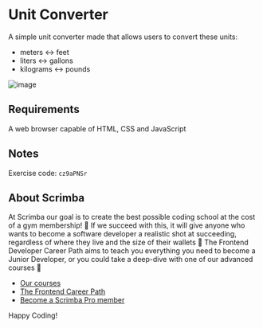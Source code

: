 # Unit Converter
A simple unit converter made that allows users to convert these units:
- meters <-> feet
- liters <-> gallons
- kilograms <-> pounds

![image](https://user-images.githubusercontent.com/57393100/193039049-e0ff2dd6-bc1d-4339-86f7-5a47a549ee27.png)

## Requirements
A web browser capable of HTML, CSS and JavaScript

## Notes
Exercise code: ```cz9aPNSr```

## About Scrimba

At Scrimba our goal is to create the best possible coding school at the cost of a gym membership! 💜
If we succeed with this, it will give anyone who wants to become a software developer a realistic shot at succeeding, regardless of where they live and the size of their wallets 🎉
The Frontend Developer Career Path aims to teach you everything you need to become a Junior Developer, or you could take a deep-dive with one of our advanced courses 🚀

- [Our courses](https://scrimba.com/allcourses)
- [The Frontend Career Path](https://scrimba.com/learn/frontend)
- [Become a Scrimba Pro member](https://scrimba.com/pricing)

Happy Coding!

